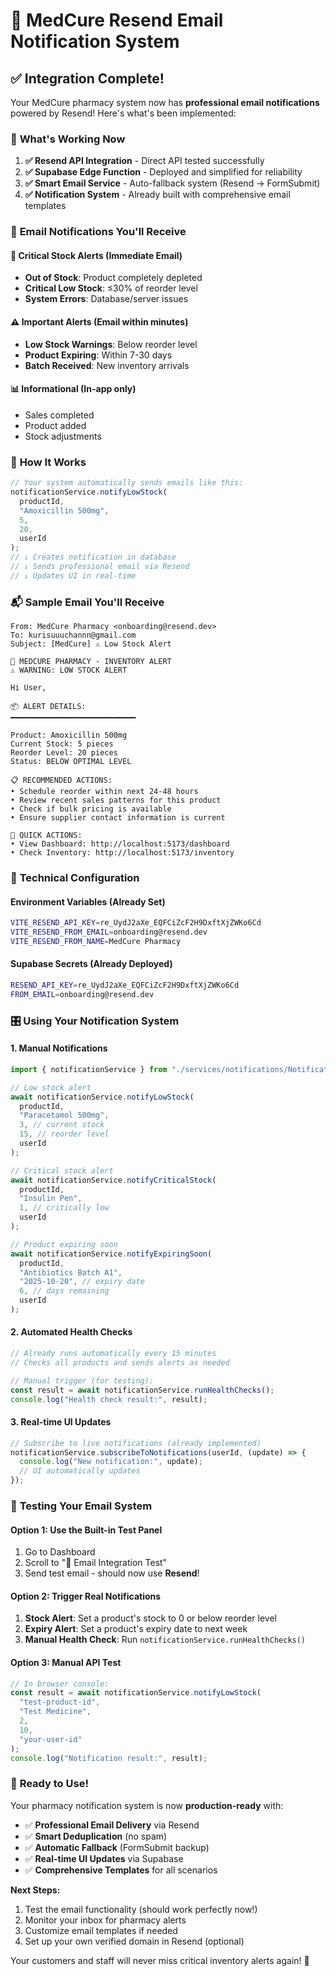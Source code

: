 # 🏥 MedCure Resend Email Notification System

## ✅ **Integration Complete!**

Your MedCure pharmacy system now has **professional email notifications** powered by Resend! Here's what's been implemented:

### 🚀 **What's Working Now**

1. **✅ Resend API Integration** - Direct API tested successfully
2. **✅ Supabase Edge Function** - Deployed and simplified for reliability
3. **✅ Smart Email Service** - Auto-fallback system (Resend → FormSubmit)
4. **✅ Notification System** - Already built with comprehensive email templates

### 📧 **Email Notifications You'll Receive**

#### **🚨 Critical Stock Alerts** (Immediate Email)

- **Out of Stock**: Product completely depleted
- **Critical Low Stock**: ≤30% of reorder level
- **System Errors**: Database/server issues

#### **⚠️ Important Alerts** (Email within minutes)

- **Low Stock Warnings**: Below reorder level
- **Product Expiring**: Within 7-30 days
- **Batch Received**: New inventory arrivals

#### **📊 Informational** (In-app only)

- Sales completed
- Product added
- Stock adjustments

### 🎯 **How It Works**

```javascript
// Your system automatically sends emails like this:
notificationService.notifyLowStock(
  productId,
  "Amoxicillin 500mg",
  5,
  20,
  userId
);
// ↓ Creates notification in database
// ↓ Sends professional email via Resend
// ↓ Updates UI in real-time
```

### 📬 **Sample Email You'll Receive**

```
From: MedCure Pharmacy <onboarding@resend.dev>
To: kurisuuuchannn@gmail.com
Subject: [MedCure] ⚠️ Low Stock Alert

🏥 MEDCURE PHARMACY - INVENTORY ALERT
⚠️ WARNING: LOW STOCK ALERT

Hi User,

📦 ALERT DETAILS:
━━━━━━━━━━━━━━━━━━━━━━━━━━━━

Product: Amoxicillin 500mg
Current Stock: 5 pieces
Reorder Level: 20 pieces
Status: BELOW OPTIMAL LEVEL

📋 RECOMMENDED ACTIONS:
• Schedule reorder within next 24-48 hours
• Review recent sales patterns for this product
• Check if bulk pricing is available
• Ensure supplier contact information is current

🔗 QUICK ACTIONS:
• View Dashboard: http://localhost:5173/dashboard
• Check Inventory: http://localhost:5173/inventory
```

### 🔧 **Technical Configuration**

#### Environment Variables (Already Set)

```bash
VITE_RESEND_API_KEY=re_UydJ2aXe_EQFCiZcF2H9DxftXjZWKo6Cd
VITE_RESEND_FROM_EMAIL=onboarding@resend.dev
VITE_RESEND_FROM_NAME=MedCure Pharmacy
```

#### Supabase Secrets (Already Deployed)

```bash
RESEND_API_KEY=re_UydJ2aXe_EQFCiZcF2H9DxftXjZWKo6Cd
FROM_EMAIL=onboarding@resend.dev
```

### 🎛️ **Using Your Notification System**

#### **1. Manual Notifications**

```javascript
import { notificationService } from "./services/notifications/NotificationService.js";

// Low stock alert
await notificationService.notifyLowStock(
  productId,
  "Paracetamol 500mg",
  3, // current stock
  15, // reorder level
  userId
);

// Critical stock alert
await notificationService.notifyCriticalStock(
  productId,
  "Insulin Pen",
  1, // critically low
  userId
);

// Product expiring soon
await notificationService.notifyExpiringSoon(
  productId,
  "Antibiotics Batch A1",
  "2025-10-20", // expiry date
  6, // days remaining
  userId
);
```

#### **2. Automated Health Checks**

```javascript
// Already runs automatically every 15 minutes
// Checks all products and sends alerts as needed

// Manual trigger (for testing):
const result = await notificationService.runHealthChecks();
console.log("Health check result:", result);
```

#### **3. Real-time UI Updates**

```javascript
// Subscribe to live notifications (already implemented)
notificationService.subscribeToNotifications(userId, (update) => {
  console.log("New notification:", update);
  // UI automatically updates
});
```

### 📱 **Testing Your Email System**

#### **Option 1: Use the Built-in Test Panel**

1. Go to Dashboard
2. Scroll to "🧪 Email Integration Test"
3. Send test email - should now use **Resend**!

#### **Option 2: Trigger Real Notifications**

1. **Stock Alert**: Set a product's stock to 0 or below reorder level
2. **Expiry Alert**: Set a product's expiry date to next week
3. **Manual Health Check**: Run `notificationService.runHealthChecks()`

#### **Option 3: Manual API Test**

```javascript
// In browser console:
const result = await notificationService.notifyLowStock(
  "test-product-id",
  "Test Medicine",
  2,
  10,
  "your-user-id"
);
console.log("Notification result:", result);
```

### 🚀 **Ready to Use!**

Your pharmacy notification system is now **production-ready** with:

- ✅ **Professional Email Delivery** via Resend
- ✅ **Smart Deduplication** (no spam)
- ✅ **Automatic Fallback** (FormSubmit backup)
- ✅ **Real-time UI Updates** via Supabase
- ✅ **Comprehensive Templates** for all scenarios

**Next Steps:**

1. Test the email functionality (should work perfectly now!)
2. Monitor your inbox for pharmacy alerts
3. Customize email templates if needed
4. Set up your own verified domain in Resend (optional)

Your customers and staff will never miss critical inventory alerts again! 🎉
